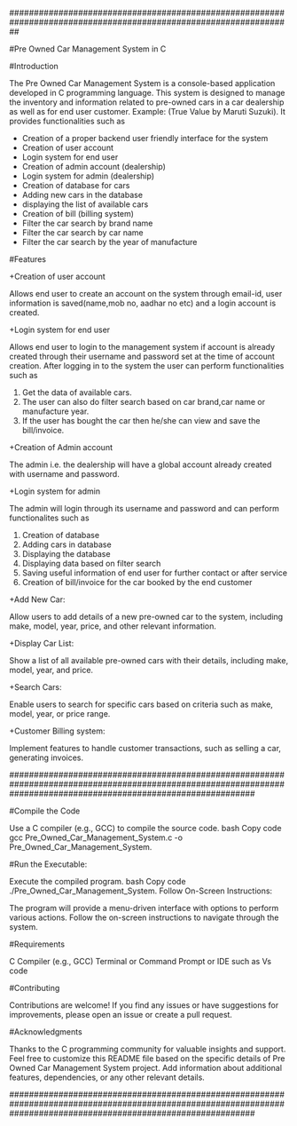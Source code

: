##################################################################################################################

#Pre Owned Car Management System in C

#Introduction

The Pre Owned Car Management System is a console-based application developed in C programming language. This system is designed to manage the inventory and information related to pre-owned cars in a car dealership as well as for end user customer. Example: (True Value by Maruti Suzuki). 
It provides functionalities such as 

+ Creation of a proper backend user friendly interface for the system
+ Creation of user account
+ Login system for end user
+ Creation of admin account (dealership)
+ Login system for admin (dealership)
+ Creation of database for cars 
+ Adding new cars in the database
+ displaying the list of available cars
+ Creation of bill (billing system)
+ Filter the car search by brand name
+ Filter the car search by car name
+ Filter the car search by the year of manufacture
  

#Features

+Creation of user account 

Allows end user to create an account on the system through email-id, user information is saved(name,mob no, aadhar no etc) and a login account is created.

+Login system for end user

Allows end user to login to the management system  if account is already created through their username and password set at the time of account creation. After logging in to the system the user can perform functionalities such as

 1. Get the data of available cars. 
 2. The user can also do filter search based on car brand,car name or manufacture year.
 3. If the user has bought the car then he/she can view and save the  bill/invoice. 


+Creation of Admin account

The admin i.e. the dealership will have a global account already created with username and password. 

+Login system for admin 

The admin will login through its username and password and can perform functionalites such as

1. Creation of database
2. Adding cars in database
3. Displaying the database
4. Displaying data based on filter search
5. Saving useful information of end user for further contact or after service
6. Creation of bill/invoice for the car booked by the end customer

+Add New Car:

Allow users to add details of a new pre-owned car to the system, including make, model, year, price, and other relevant information.

+Display Car List:

Show a list of all available pre-owned cars with their details, including make, model, year, and price.

+Search Cars:

Enable users to search for specific cars based on criteria such as make, model, year, or price range.

+Customer Billing system:

Implement features to handle customer transactions, such as selling a car, generating invoices.


##################################################################################################################################################################

#Compile the Code

Use a C compiler (e.g., GCC) to compile the source code.
bash
Copy code
gcc Pre_Owned_Car_Management_System.c -o Pre_Owned_Car_Management_System.

#Run the Executable:

Execute the compiled program.
bash
Copy code
./Pre_Owned_Car_Management_System.
Follow On-Screen Instructions:

The program will provide a menu-driven interface with options to perform various actions. Follow the on-screen instructions to navigate through the system.

#Requirements

C Compiler (e.g., GCC)
Terminal or Command Prompt or IDE such as Vs code

#Contributing

Contributions are welcome! If you find any issues or have suggestions for improvements, please open an issue or create a pull request.


#Acknowledgments

Thanks to the C programming community for valuable insights and support.
Feel free to customize this README file based on the specific details of Pre Owned Car Management System project. Add information about additional features, dependencies, or any other relevant details.

##################################################################################################################################################################



